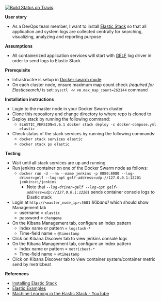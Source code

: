 [![Build Status on Travis](https://travis-ci.org/shazChaudhry/logging.svg?branch=master "CI build status on Travis")](https://travis-ci.org/shazChaudhry/logging)

**User story**
- As a DevOps team member, I want to install [Elastic Stack](https://www.elastic.co/products) so that all application and system logs are collected centrally for searching, visualizing, analyzing and reporting purpose

**Assumptions**
* All containerized application services will start with [GELF](http://docs.graylog.org/en/2.2/pages/gelf.html) log driver in order to send logs to Elastic Stack

**Prerequisite**
* Infrastructre is setup in [Docker swarm mode](https://docs.docker.com/engine/swarm/)
* On each cluster node, ensure maximum map count check _(required for Elasticsearch)_ is set: `sysctl -w vm.max_map_count=262144` command


**Installation instructions**
* Login to the master node in your Docker Swarm cluster
* Clone this repository and change directory to where repo is cloned to
* Deploy stack by running the following command:
  * `ELASTIC_VERSION=5.6.1 docker stack deploy -c docker-compose.yml elastic`
* Check status of the stack services by running the following commands:
  *   `docker stack services elastic`
  *   `docker stack ps elastic`

**Testing**
* Wait until all stack services are up and running
* Run jenkins container on one of the Docker Swarm node as follows:
  * `docker run -d --rm --name jenkins -p 8080:8080 --log-driver=gelf --log-opt gelf-address=udp://127.0.0.1:12201  jenkinsci/jenkins`
    * Note that _`--log-driver=gelf --log-opt gelf-address=udp://127.0.0.1:12201`_ sends container console logs to Elastic stack
* Login at `http://<master_node_ip>:5601` _(Kibana)_  which should show Management tab
  * username = `elastic`
  * password = `changeme`
* On the Kibana Management tab, configure an index pattern
  * Index name or pattern = `logstash-*`
  * Time-field name = `@timestamp`
* Click on Kibana Discover tab to view jenkins console logs
* On the Kibana Management tab, configure an index pattern
  * Index name or pattern = `metricbeat-*`
  * Time-field name = `@timestamp`
* Click on Kibana Discover tab to view container system/container metric send by metricbeat

**References**
- [Installing Elastic Stack](https://www.elastic.co/guide/en/elastic-stack/current/installing-elastic-stack.html)
- [Elastic Examples](https://github.com/elastic/examples)
- [ Machine Learning in the Elastic Stack - YouTube](https://www.youtube.com/watch?v=n6xW6YWYgs0&feature=youtu.be)
